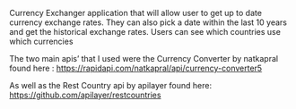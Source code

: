 Currency Exchanger application that will allow user to get up to date currency exchange rates. They can also pick a date within the last 10 years and get the historical exchange rates. Users can see which countries use which currencies 

The two main apis’ that I used were the Currency Converter by natkapral found here :
https://rapidapi.com/natkapral/api/currency-converter5

As well as the Rest Country api by apilayer found here: https://github.com/apilayer/restcountries
